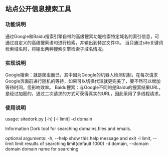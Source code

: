 ## 站点公开信息搜索工具
### 功能说明
通过Google和Baidu搜索引擎自带的高级搜索功能检索特定域名的索引信息，可通过自定义的高级搜索语句进行检索，并输出到特定文件中。
当只通过site关键词检索域名时，将输出两种搜索引擎检索子域名情况。

### 实现说明
Google搜索：就是爬虫而已，其中因为Google的机器人检测机制，在每次请求Google页面前进行随机的等待，如果可以切换代理就更完美了，要不然可以增加等待时间，但影响效率。
Baidu搜索：与Google不同的是Baidu的搜索结果URL，是经过加密的，通过二次请求的方式可获得真实的URL，因此采用了多线程请求。

### 使用说明
usage: sitedork.py [-h] [-l limit] -d domain

Information Dork tool for searching domains,files and emails.

optional arguments:
	-h, --help	show this help message and exit
	-l limit, --limit limit		results of searching limit(default:1000)
	-d domain, --domain domain 	domain name for searching
